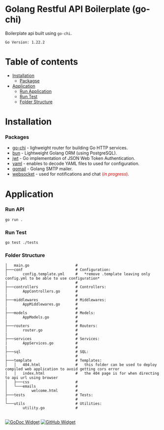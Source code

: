 # Golang Restful API Boilerplate (go-chi)

Boilerplate api built using `go-chi`.

`Go Version: 1.22.2`

Table of contents
=================

* [Installation](#installation)
  * [Packagse](#packages)
* [Application](#application)
  * [Run Application](#run-api)
  * [Run Test](#run-test)
  * [Folder Structure](#folder-structure)

# Installation

### Packages
- [go-chi](https://github.com/go-chi/chi) - lighweight router for building Go HTTP services.
- [bun](https://github.com/uptrace/bun) - Lightweight Golang ORM (using PostgreSQL).
- [jwt](https://github.com/golang-jwt/jwt) - Go implementation of JSON Web Token Authentication.
- [yaml](https://gopkg.in/yaml.v3) - enables to decode YAML files to used for configuration.
- [gomail](https://gopkg.in/gomail.v2) - Golang SMTP mailer.
- [websocket](https://github.com/gorilla/websocket) - used for notifications and chat <span style="color: red">(*in progress*)</span>.

# Application

### Run API
```sh
go run .
```

### Run Test
```sh
go test ./tests
```

### Folder Structure
```
│   main.go                     #
├───conf                        # Configuration:
│       config.template.yml     #   *remove .template leaving only config.yml to be able to use configuration*
|                               #
├───controllers                 # Controllers:
│       AppControllers.go       #
|                               #
├───middlewares                 # Middlewares:
│       AppMiddlewares.go       #
|                               #
├───models                      # Models:
│       AppModels.go            #
|                               #
├───routers                     # Routers:
│       router.go               #
|                               #
├───services                    # Services:
|       AppServices.go          #
|                               #
├───sql                         # SQL:
|                               #
├───template                    # Templates:
│   │   404.html                #   this folder can be used to deploy compiled web application to avoid getting cors error
│   │   index.html              #   the 404 page is for when directing to api url using browser
│   ├───css                     #
│   └───emails                  #
│           welcome.html        #
├───tests                       # Tests:
|                               #
└───utils                       # Utilities:
        utility.go              #
```

##
[![GoDoc Widget]][GoDoc]
[![GitHub Widget]][My GitHub]

[GoDoc]: https://pkg.go.dev/github.com/go-chi/chi/v5
[GoDoc Widget]: https://img.shields.io/badge/references-go?style=flat&logo=go&labelColor=%235C5C5C&color=%23007D9C
[My GitHub]: https://github.com/XaiPhyr
[GitHub Widget]: https://img.shields.io/badge/XaiPhyr-github?style=flat&logo=github&labelColor=%235C5C5C&color=%235C5C5C
